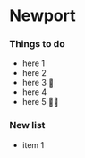 # Newport

### Things to do
- here 1
- here 2
- here 3 :hamburger:
- here 4 
- here 5 :beer::beer:

### New list
- item 1
